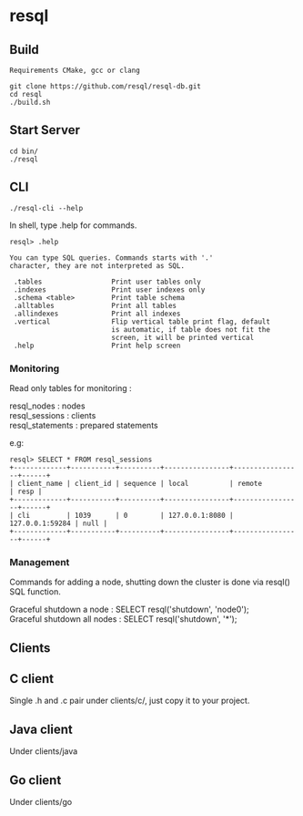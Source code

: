 # resql

## Build
```
Requirements CMake, gcc or clang

git clone https://github.com/resql/resql-db.git
cd resql
./build.sh
```

## Start Server
```
cd bin/
./resql
```

## CLI 

```
./resql-cli --help
```

In shell, type .help for commands.

```
resql> .help

You can type SQL queries. Commands starts with '.' 
character, they are not interpreted as SQL. 

 .tables                 Print user tables only                  
 .indexes                Print user indexes only                 
 .schema <table>         Print table schema                      
 .alltables              Print all tables                        
 .allindexes             Print all indexes                       
 .vertical               Flip vertical table print flag, default 
                         is automatic, if table does not fit the 
                         screen, it will be printed vertical 
 .help                   Print help screen
```

### Monitoring
Read only tables for monitoring :

resql_nodes    : nodes  
resql_sessions : clients  
resql_statements : prepared statements

e.g:

```
resql> SELECT * FROM resql_sessions
+-------------+-----------+----------+----------------+-----------------+------+
| client_name | client_id | sequence | local          | remote          | resp |
+-------------+-----------+----------+----------------+-----------------+------+
| cli         | 1039      | 0        | 127.0.0.1:8080 | 127.0.0.1:59284 | null |
+-------------+-----------+----------+----------------+-----------------+------+

```

### Management

Commands for adding a node, shutting down the cluster is done via resql()
SQL function.

Graceful shutdown a node : SELECT resql('shutdown', 'node0');  
Graceful shutdown all nodes : SELECT resql('shutdown', '*');

## Clients

## C client
Single .h and .c pair under clients/c/, just copy it to your project.

## Java client
Under clients/java

## Go client
Under clients/go